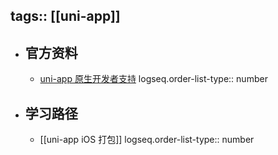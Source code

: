 tags:: [[uni-app]]
---

- ## 官方资料
	- [uni-app 原生开发者支持](https://nativesupport.dcloud.net.cn/)
	  logseq.order-list-type:: number
- ## 学习路径
	- [[uni-app iOS 打包]]
	  logseq.order-list-type:: number